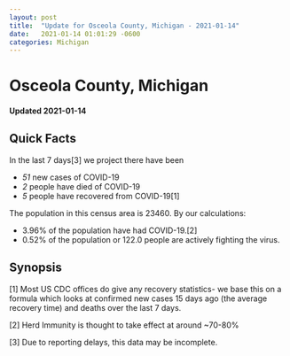 ```yaml
---
layout: post
title:  "Update for Osceola County, Michigan - 2021-01-14"
date:   2021-01-14 01:01:29 -0600
categories: Michigan
---
```


# Osceola County, Michigan
#### Updated 2021-01-14

## Quick Facts

In the last 7 days[3] we project there have been
- *51* new cases of COVID-19
- *2* people have died of COVID-19
- *5* people have recovered from COVID-19[1]

The population in this census area is 23460. By our calculations:
- 3.96% of the population have had COVID-19.[2]
- 0.52% of the population or 122.0 people are actively fighting the virus.

## Synopsis




[1] Most US CDC offices do give any recovery statistics- we base this on a formula which looks at confirmed new cases
15 days ago (the average recovery time) and deaths over the last 7 days.

[2] Herd Immunity is thought to take effect at around ~70-80%

[3] Due to reporting delays, this data may be incomplete.
 
    
